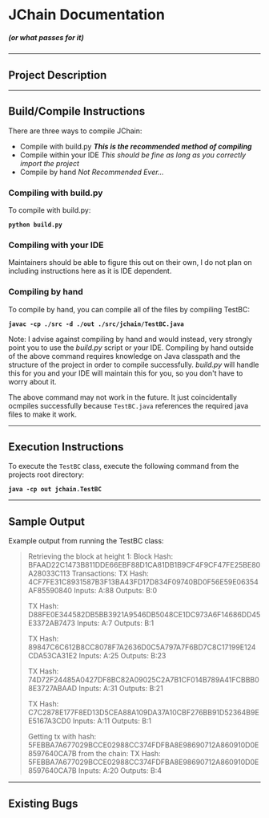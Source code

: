# JChain Documentation
##### (or what passes for it)

---
## Project Description

---
## Build/Compile Instructions
There are three ways to compile JChain:
- Compile with build.py ***This is the recommended method of compiling***
- Compile within your IDE *This should be fine as long as you correctly import the project*
- Compile by hand *Not Recommended Ever...*

### Compiling with build.py
To compile with build.py:

**`python build.py`**

### Compiling with your IDE
Maintainers should be able to figure this out on their own, I do not plan on including instructions here as it is IDE dependent.

### Compiling by hand
To compile by hand, you can compile all of the files by compiling TestBC:

**`javac -cp ./src -d ./out ./src/jchain/TestBC.java`**

Note: I advise against compiling by hand and would instead, very strongly point you to use the *build.py* script or your IDE. Compiling by hand outside of the above command requires knowledge on Java classpath and the structure of the project in order to compile successfully. *build.py* will handle this for you and your IDE will maintain this for you, so you don't have to worry about it.

The above command may not work in the future. It just coincidentally ocmpiles successfully because `TestBC.java` references the required java files to make it work.

---
## Execution Instructions
To execute the `TestBC` class, execute the following command from the projects root directory:

**`java -cp out jchain.TestBC`**

---
## Sample Output
Example output from running the TestBC class:


> Retrieving the block at height 1:
> Block Hash: BFAAD22C1473B811DDE66EBF88D1CA81DB1B9CF4F9CF47FE25BE80A28033C113
> Transactions: 
> TX Hash: 4CF7FE31C8931587B3F13BA43FD17D834F09740BD0F56E59E06354AF85590840
> Inputs:
>    A:88
> Outputs:
>    B:0
> 
> TX Hash: D88FE0E344582DB5BB3921A9546DB5048CE1DC973A6F14686DD45E3372AB7473
> Inputs:
>    A:7
> Outputs:
>    B:1
> 
> 
> TX Hash: 89847C6C612B8CC8078F7A2636D0C5A797A7F6BD7C8C17199E124CDA53CA31E2
> Inputs:
>    A:25
> Outputs:
>    B:23
> 
> 
> TX Hash: 74D72F24485A0427DF8BC82A09025C2A7B1CF014B789A41FCBBB08E3727ABAAD
> Inputs:
>    A:31
> Outputs:
>    B:21
> 
> TX Hash: C7C2878E177F8ED13D5CEA88A109DA37A10CBF276BB91D52364B9EE5167A3CD0
> Inputs:
>    A:11
> Outputs:
>    B:1
> 
> 
> 
> 
> Getting tx with hash: 5FEBBA7A677029BCCE02988CC374FDFBA8E98690712A860910D0E8597640CA7B from the chain:
> TX Hash: 5FEBBA7A677029BCCE02988CC374FDFBA8E98690712A860910D0E8597640CA7B
> Inputs:
>    A:20
> Outputs:
>    B:4


---
## Existing Bugs

